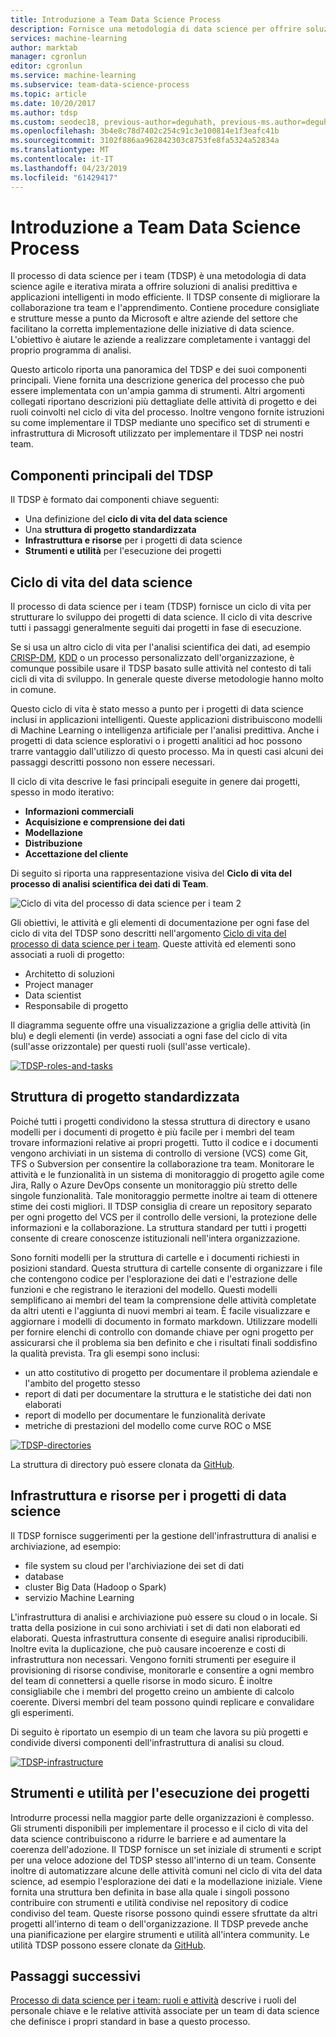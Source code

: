 ```yaml
---
title: Introduzione a Team Data Science Process
description: Fornisce una metodologia di data science per offrire soluzioni di analisi predittiva e applicazioni intelligenti.
services: machine-learning
author: marktab
manager: cgronlun
editor: cgronlun
ms.service: machine-learning
ms.subservice: team-data-science-process
ms.topic: article
ms.date: 10/20/2017
ms.author: tdsp
ms.custom: seodec18, previous-author=deguhath, previous-ms.author=deguhath
ms.openlocfilehash: 3b4e8c78d7402c254c91c3e100814e1f3eafc41b
ms.sourcegitcommit: 3102f886aa962842303c8753fe8fa5324a52834a
ms.translationtype: MT
ms.contentlocale: it-IT
ms.lasthandoff: 04/23/2019
ms.locfileid: "61429417"
---
```

# <a name="what-is-the-team-data-science-process"></a>Introduzione a Team Data Science Process

Il processo di data science per i team (TDSP) è una metodologia di data science agile e iterativa mirata a offrire soluzioni di analisi predittiva e applicazioni intelligenti in modo efficiente. Il TDSP consente di migliorare la collaborazione tra team e l'apprendimento. Contiene procedure consigliate e strutture messe a punto da Microsoft e altre aziende del settore che facilitano la corretta implementazione delle iniziative di data science. L'obiettivo è aiutare le aziende a realizzare completamente i vantaggi del proprio programma di analisi.

Questo articolo riporta una panoramica del TDSP e dei suoi componenti principali. Viene fornita una descrizione generica del processo che può essere implementata con un'ampia gamma di strumenti. Altri argomenti collegati riportano descrizioni più dettagliate delle attività di progetto e dei ruoli coinvolti nel ciclo di vita del processo. Inoltre vengono fornite istruzioni su come implementare il TDSP mediante uno specifico set di strumenti e infrastruttura di Microsoft utilizzato per implementare il TDSP nei nostri team.

## <a name="key-components-of-the-tdsp"></a>Componenti principali del TDSP

Il TDSP è formato dai componenti chiave seguenti:

- Una definizione del **ciclo di vita del data science**
- Una **struttura di progetto standardizzata**
- **Infrastruttura e risorse** per i progetti di data science
- **Strumenti e utilità** per l'esecuzione dei progetti


## <a name="data-science-lifecycle"></a>Ciclo di vita del data science

Il processo di data science per i team (TDSP) fornisce un ciclo di vita per strutturare lo sviluppo dei progetti di data science. Il ciclo di vita descrive tutti i passaggi generalmente seguiti dai progetti in fase di esecuzione.

Se si usa un altro ciclo di vita per l'analisi scientifica dei dati, ad esempio [CRISP-DM](https://wikipedia.org/wiki/Cross_Industry_Standard_Process_for_Data_Mining), [KDD](https://wikipedia.org/wiki/Data_mining#Process) o un processo personalizzato dell'organizzazione, è comunque possibile usare il TDSP basato sulle attività nel contesto di tali cicli di vita di sviluppo. In generale queste diverse metodologie hanno molto in comune. 

Questo ciclo di vita è stato messo a punto per i progetti di data science inclusi in applicazioni intelligenti. Queste applicazioni distribuiscono modelli di Machine Learning o intelligenza artificiale per l'analisi predittiva. Anche i progetti di data science esplorativi o i progetti analitici ad hoc possono trarre vantaggio dall'utilizzo di questo processo. Ma in questi casi alcuni dei passaggi descritti possono non essere necessari.    

Il ciclo di vita descrive le fasi principali eseguite in genere dai progetti, spesso in modo iterativo:

* **Informazioni commerciali**
* **Acquisizione e comprensione dei dati**
* **Modellazione**
* **Distribuzione**
* **Accettazione del cliente**

Di seguito si riporta una rappresentazione visiva del **Ciclo di vita del processo di analisi scientifica dei dati di Team**. 

![Ciclo di vita del processo di data science per i team 2](./media/overview/tdsp-lifecycle2.png) 

Gli obiettivi, le attività e gli elementi di documentazione per ogni fase del ciclo di vita del TDSP sono descritti nell'argomento [Ciclo di vita del processo di data science per i team](lifecycle.md). Queste attività ed elementi sono associati a ruoli di progetto:

- Architetto di soluzioni
- Project manager
- Data scientist
- Responsabile di progetto 

Il diagramma seguente offre una visualizzazione a griglia delle attività (in blu) e degli elementi (in verde) associati a ogni fase del ciclo di vita (sull'asse orizzontale) per questi ruoli (sull'asse verticale). 

[![TDSP-roles-and-tasks](./media/overview/tdsp-tasks-by-roles.png)](./media/overview/tdsp-tasks-by-roles.png#lightbox)

## <a name="standardized-project-structure"></a>Struttura di progetto standardizzata

Poiché tutti i progetti condividono la stessa struttura di directory e usano modelli per i documenti di progetto è più facile per i membri del team trovare informazioni relative ai propri progetti. Tutto il codice e i documenti vengono archiviati in un sistema di controllo di versione (VCS) come Git, TFS o Subversion per consentire la collaborazione tra team. Monitorare le attività e le funzionalità in un sistema di monitoraggio di progetto agile come Jira, Rally o Azure DevOps consente un monitoraggio più stretto delle singole funzionalità. Tale monitoraggio permette inoltre ai team di ottenere stime dei costi migliori. Il TDSP consiglia di creare un repository separato per ogni progetto del VCS per il controllo delle versioni, la protezione delle informazioni e la collaborazione. La struttura standard per tutti i progetti consente di creare conoscenze istituzionali nell'intera organizzazione.

Sono forniti modelli per la struttura di cartelle e i documenti richiesti in posizioni standard. Questa struttura di cartelle consente di organizzare i file che contengono codice per l'esplorazione dei dati e l'estrazione delle funzioni e che registrano le iterazioni del modello. Questi modelli semplificano ai membri del team la comprensione delle attività completate da altri utenti e l'aggiunta di nuovi membri ai team. È facile visualizzare e aggiornare i modelli di documento in formato markdown. Utilizzare modelli per fornire elenchi di controllo con domande chiave per ogni progetto per assicurarsi che il problema sia ben definito e che i risultati finali soddisfino la qualità prevista. Tra gli esempi sono inclusi:

- un atto costitutivo di progetto per documentare il problema aziendale e l'ambito del progetto stesso
- report di dati per documentare la struttura e le statistiche dei dati non elaborati
- report di modello per documentare le funzionalità derivate
- metriche di prestazioni del modello come curve ROC o MSE


[![TDSP-directories](./media/overview/tdsp-dir-structure.png)](./media/overview/tdsp-dir-structure.png#lightbox)

La struttura di directory può essere clonata da [GitHub](https://github.com/Azure/Azure-TDSP-ProjectTemplate).

## <a name="infrastructure-and-resources-for-data-science-projects"></a>Infrastruttura e risorse per i progetti di data science  

Il TDSP fornisce suggerimenti per la gestione dell'infrastruttura di analisi e archiviazione, ad esempio:

- file system su cloud per l'archiviazione dei set di dati 
- database
- cluster Big Data (Hadoop o Spark) 
- servizio Machine Learning 

L'infrastruttura di analisi e archiviazione può essere su cloud o in locale. Si tratta della posizione in cui sono archiviati i set di dati non elaborati ed elaborati. Questa infrastruttura consente di eseguire analisi riproducibili. Inoltre evita la duplicazione, che può causare incoerenze e costi di infrastruttura non necessari. Vengono forniti strumenti per eseguire il provisioning di risorse condivise, monitorarle e consentire a ogni membro del team di connettersi a quelle risorse in modo sicuro. È inoltre consigliabile che i membri del progetto creino un ambiente di calcolo coerente. Diversi membri del team possono quindi replicare e convalidare gli esperimenti.

Di seguito è riportato un esempio di un team che lavora su più progetti e condivide diversi componenti dell'infrastruttura di analisi su cloud.

[![TDSP-infrastructure](./media/overview/tdsp-analytics-infra.png)](./media/overview/tdsp-analytics-infra.png#lightbox) 


## <a name="tools-and-utilities-for-project-execution"></a>Strumenti e utilità per l'esecuzione dei progetti

Introdurre processi nella maggior parte delle organizzazioni è complesso. Gli strumenti disponibili per implementare il processo e il ciclo di vita del data science contribuiscono a ridurre le barriere e ad aumentare la coerenza dell'adozione. Il TDSP fornisce un set iniziale di strumenti e script per una veloce adozione del TDSP stesso all'interno di un team. Consente inoltre di automatizzare alcune delle attività comuni nel ciclo di vita del data science, ad esempio l'esplorazione dei dati e la modellazione iniziale. Viene fornita una struttura ben definita in base alla quale i singoli possono contribuire con strumenti e utilità condivise nel repository di codice condiviso del team. Queste risorse possono quindi essere sfruttate da altri progetti all'interno di team o dell'organizzazione. Il TDSP prevede anche una pianificazione per elargire strumenti e utilità all'intera community. Le utilità TDSP possono essere clonate da [GitHub](https://github.com/Azure/Azure-TDSP-Utilities).


## <a name="next-steps"></a>Passaggi successivi

[Processo di data science per i team: ruoli e attività](https://github.com/Azure/Microsoft-TDSP/blob/master/Docs/roles-tasks.md) descrive i ruoli del personale chiave e le relative attività associate per un team di data science che definisce i propri standard in base a questo processo. 
